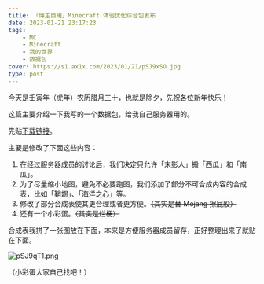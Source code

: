 ```yaml
---
title: 「博主自用」Minecraft 体验优化综合包发布
date: 2023-01-21 23:17:23
tags: 
    - MC
    - Minecraft
    - 我的世界
    - 数据包
cover: https://s1.ax1x.com/2023/01/21/pSJ9xSO.jpg
type: post
---
```

今天是壬寅年（虎年）农历腊月三十，也就是除夕，先祝各位新年快乐！

这篇主要介绍一下我写的一个数据包，给我自己服务器用的。  

先贴[下载链接](https://zacheryliu.lanzoum.com/iVhy40lktq6d)。

主要是修改了下面这些内容：
1. 在经过服务器成员的讨论后，我们决定只允许「末影人」搬「西瓜」和「南瓜」。
2. 为了尽量缩小地图，避免不必要跑图，我们添加了部分不可合成内容的合成表，比如「鞘翅」、「海洋之心」等。
3. 修改了部分合成表使其更合理或者更方便。<del>（其实是替 Mojang 擦屁股）</del>
4. 还有一个小彩蛋。<del>（其实是烂梗）</del>

合成表我拼了一张图放在下面，本来是方便服务器成员留存，正好整理出来了就贴在下面。

![pSJ9qT1.png](https://s1.ax1x.com/2023/01/21/pSJ9qT1.png)

（小彩蛋大家自己找吧！）